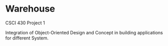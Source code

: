 # Warehouse
CSCI 430 Project 1

Integration of Object-Oriented Design and Concept in building applications for different System.

